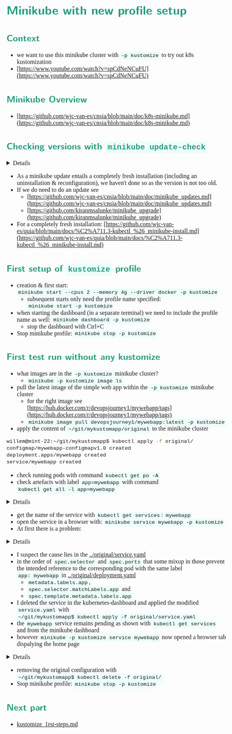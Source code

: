 <style>
body {
  font-family: "Gentium Basic", Cardo , "Linux Libertine o", "Palatino Linotype", Cambria, serif;
  font-size: 100% !important;
  padding-right: 12%;
}
code {
  padding: 0.25em;
	
  white-space: pre;
  font-family: "Tlwg mono", Consolas, "Liberation Mono", Menlo, Courier, monospace;
	
  background-color: #ECFFFA;
  //border: 1px solid #ccc;
  //border-radius: 3px;
}

kbd {
  display: inline-block;
  padding: 3px 5px;
  font-family: "Tlwg mono", Consolas, "Liberation Mono", Menlo, Courier, monospace;
  line-height: 10px;
  color: #555;
  vertical-align: middle;
  background-color: #ECFFFA;
  border: solid 1px #ccc;
  border-bottom-color: #bbb;
  border-radius: 3px;
  box-shadow: inset 0 -1px 0 #bbb;
}

h1,h2,h3,h4,h5 {
  color: #269B7D; 
  font-family: "fira sans", "Latin Modern Sans", Calibri, "Trebuchet MS", sans-serif;
}

</style>

# Minikube with new profile setup
## Context
- we want to use this minikube cluster with `-p kustomize` to try out k8s kustomization
- [https://www.youtube.com/watch?v=spCdNeNCuFU](https://www.youtube.com/watch?v=spCdNeNCuFU)

## Minikube Overview
- [https://github.com/wjc-van-es/cnsia/blob/main/doc/k8s-minikube.md](https://github.com/wjc-van-es/cnsia/blob/main/doc/k8s-minikube.md)

## Checking versions with `minikube update-check`

<details>

```bash
willem@mint-22:~/git/mykustomapp$ kubectl version
Client Version: v1.32.1
Kustomize Version: v5.5.0
The connection to the server localhost:8080 was refused - did you specify the right host or port?
willem@mint-22:~/git/mykustomapp$ minikube version
minikube version: v1.35.0
commit: dd5d320e41b5451cdf3c01891bc4e13d189586ed-dirty
willem@mint-22:~/git/mykustomapp$ minikube update-check
CurrentVersion: v1.35.0
LatestVersion: v1.36.0
willem@mint-22:~/git/mykustomapp$ docker version
Client: Docker Engine - Community
 Version:           28.2.2
 API version:       1.50
 Go version:        go1.24.3
 Git commit:        e6534b4
 Built:             Fri May 30 12:07:27 2025
 OS/Arch:           linux/amd64
 Context:           default

Server: Docker Engine - Community
 Engine:
  Version:          28.2.2
  API version:      1.50 (minimum version 1.24)
  Go version:       go1.24.3
  Git commit:       45873be
  Built:            Fri May 30 12:07:27 2025
  OS/Arch:          linux/amd64
  Experimental:     false
 containerd:
  Version:          1.7.27
  GitCommit:        05044ec0a9a75232cad458027ca83437aae3f4da
 runc:
  Version:          1.2.5
  GitCommit:        v1.2.5-0-g59923ef
 docker-init:
  Version:          0.19.0
  GitCommit:        de40ad0
willem@mint-22:~/git/mykustomapp$ 
```

</details>

- As a minikube update entails a completely fresh installation (including an uninstallation & reconfiguration), we 
  haven't done so as the version is not too old.
- If we do need to do an update see
  - [https://github.com/wjc-van-es/cnsia/blob/main/doc/minikube_updates.md](https://github.com/wjc-van-es/cnsia/blob/main/doc/minikube_updates.md)
  - [https://github.com/kiranmsalunke/minikube_upgrade](https://github.com/kiranmsalunke/minikube_upgrade)
- For a completely fresh installation:
    [https://github.com/wjc-van-es/quia/blob/main/docs/%C2%A711.3-kubectl_%26_minikube-install.md](https://github.com/wjc-van-es/quia/blob/main/docs/%C2%A711.3-kubectl_%26_minikube-install.md)

## First setup of `kustomize` profile
- creation & first start: `minikube start --cpus 2 --memory 4g --driver docker -p kustomize`
  - subsequent starts only need the profile name specified: `minikube start -p kustomize`
- when starting the dashboard (in a separate terminal) we need to include the profile name as well:
  `minikube dashboard -p kustomize`
  - stop the dashboard with Ctrl+C
- Stop minikube profile: `minikube stop -p kustomize`

## First test run without any kustomize
- what images are in the `-p kustomize` minikube cluster?
  - `minikube -p kustomize image ls`
- pull the latest image of the simple web app within the `-p kustomize` minikube cluster
  - for the right image see 
    [https://hub.docker.com/r/devopsjourney1/mywebapp/tags](https://hub.docker.com/r/devopsjourney1/mywebapp/tags)
  - `minikube image pull devopsjourney1/mywebapp:latest -p kustomize`
- apply the content of `~/git/mykustomapp/original` to the minikube cluster
```bash
willem@mint-22:~/git/mykustomapp$ kubectl apply -f original/
configmap/mywebapp-configmapv1.0 created
deployment.apps/mywebapp created
service/mywebapp created
```

- check running pods with command `kubectl get po -A`
- check artefacts with label `app=mywebapp` with command `kubectl get all -l app=mywebapp`

<details>

```bash
willem@mint-22:~/git/mykustomapp$ kubectl get po -A
NAMESPACE              NAME                                         READY   STATUS    RESTARTS      AGE
default                mywebapp-75b586b9cc-sbtmk                    1/1     Running   0             33s
kube-system            coredns-668d6bf9bc-pbtzx                     1/1     Running   0             32m
kube-system            etcd-kustomize                               1/1     Running   0             32m
kube-system            kube-apiserver-kustomize                     1/1     Running   0             32m
kube-system            kube-controller-manager-kustomize            1/1     Running   0             32m
kube-system            kube-proxy-mh6fk                             1/1     Running   0             32m
kube-system            kube-scheduler-kustomize                     1/1     Running   0             32m
kube-system            storage-provisioner                          1/1     Running   1 (31m ago)   32m
kubernetes-dashboard   dashboard-metrics-scraper-5d59dccf9b-7vgnq   1/1     Running   0             29m
kubernetes-dashboard   kubernetes-dashboard-7779f9b69b-zhgmr        1/1     Running   0             29m

willem@mint-22:~/git/mykustomapp$ kubectl get all -l app=mywebapp
NAME                            READY   STATUS    RESTARTS   AGE
pod/mywebapp-75b586b9cc-sbtmk   1/1     Running   0          6m14s

NAME               TYPE           CLUSTER-IP       EXTERNAL-IP   PORT(S)        AGE
service/mywebapp   LoadBalancer   10.108.168.237   <pending>     80:30478/TCP   6m14s

NAME                       READY   UP-TO-DATE   AVAILABLE   AGE
deployment.apps/mywebapp   1/1     1            1           6m14s

NAME                                  DESIRED   CURRENT   READY   AGE
replicaset.apps/mywebapp-75b586b9cc   1         1         1       6m14s

```

</details>

- get the name of the service with `kubectl get services`: `mywebapp`
- open the service in a browser with: `minikube service mywebapp -p kustomize`
- At first there is a problem:

<details>

```bash
willem@mint-22:~/git/mykustomapp$ kubectl get services
NAME         TYPE           CLUSTER-IP       EXTERNAL-IP   PORT(S)        AGE
kubernetes   ClusterIP      10.96.0.1        <none>        443/TCP        86m
mywebapp     LoadBalancer   10.108.168.237   <pending>     80:30478/TCP   54m
willem@mint-22:~/git/mykustomapp$ minikube service mywebapp -p kustomize
|-----------|----------|-------------|---------------------------|
| NAMESPACE |   NAME   | TARGET PORT |            URL            |
|-----------|----------|-------------|---------------------------|
| default   | mywebapp | flask/80    | http://192.168.67.2:30478 |
|-----------|----------|-------------|---------------------------|

❌  Exiting due to SVC_UNREACHABLE: service not available: no running pod for service mywebapp found

╭───────────────────────────────────────────────────────────────────────────────────────────╮
│                                                                                           │
│    😿  If the above advice does not help, please let us know:                             │
│    👉  https://github.com/kubernetes/minikube/issues/new/choose                           │
│                                                                                           │
│    Please run `minikube logs --file=logs.txt` and attach logs.txt to the GitHub issue.    │
│    Please also attach the following file to the GitHub issue:                             │
│    - /tmp/minikube_service_9d2f2f3297c64cbc3f9fd00f6e5604cbcf27475c_0.log                 │
│                                                                                           │
╰───────────────────────────────────────────────────────────────────────────────────────────╯

```

</details>

- I suspect the cause lies in the [../original/service.yaml](../original/service.yaml)
- in the order of `spec.selector` and `spec.ports` that some mixup in those prevent the intended reference to the 
  corresponding pod with the same label `app: mywebapp` in [../original/deployment.yaml](../original/deployment.yaml)
  - `metadata.labels.app`,
  - `spec.selector.matchLabels.app` and
  - `spec.template.metadata.labels.app`
- I deleted the service in the kubernetes-dashboard and applied the modified `service.yaml` with
  `~/git/mykustomapp$ kubectl apply -f original/service.yaml`
- the `mywebapp` service remains pending as shown with `kubectl get services` and from the minikube dashboard
- however `minikube -p kustomize service mywebapp` now opened a browser tab dispalying the home page

<details>

```bash
willem@mint-22:~/git/mykustomapp$ kubectl get services
NAME         TYPE           CLUSTER-IP      EXTERNAL-IP   PORT(S)        AGE
kubernetes   ClusterIP      10.96.0.1       <none>        443/TCP        7h5m
mywebapp     LoadBalancer   10.99.155.117   <pending>     80:31538/TCP   4h55m
willem@mint-22:~/git/mykustomapp$ minikube -p kustomize service mywebapp
|-----------|----------|-------------|---------------------------|
| NAMESPACE |   NAME   | TARGET PORT |            URL            |
|-----------|----------|-------------|---------------------------|
| default   | mywebapp |          80 | http://192.168.67.2:31538 |
|-----------|----------|-------------|---------------------------|
🎉  Opening service default/mywebapp in default browser...
willem@mint-22:~/git/mykustomapp$ Gtk-Message: 16:47:48.540: Failed to load module "xapp-gtk3-module"
[0604/164748.601757:WARNING:chrome/app/chrome_main_linux.cc:82] Read channel stable from /app/extra/CHROME_VERSION_EXTRA
[0604/164748.714370:WARNING:chrome/app/chrome_main_linux.cc:82] Read channel stable from /app/extra/CHROME_VERSION_EXTRA
Opening in existing browser session.
```

![](images/homepage_01.png)

</details>

- removing the original configuration with `~/git/mykustomapp$ kubectl delete -f original/`
- Stop minikube profile: `minikube stop -p kustomize`

## Next part
- [kustomize_1rst-steps.md](kustomize_1rst-steps.md)
